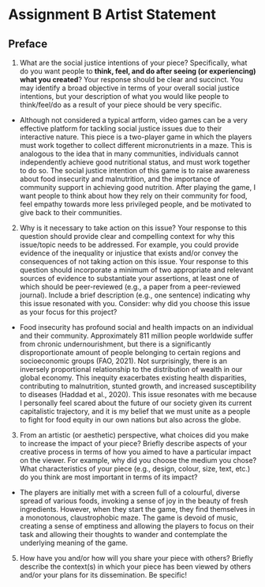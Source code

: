 # Assignment B Artist Statement
## Preface

1) What are the social justice intentions of your piece? Specifically, what do you want people to **think, feel, and do after seeing (or experiencing) what you created**? Your response should be clear and succinct. You may identify a broad objective in terms of your overall social justice intentions, but your description of what you would like people to think/feel/do as a result of your piece should be very specific.
- Although not considered a typical artform, video games can be a very effective platform for tackling social justice issues due to their interactive nature. This piece is a two-player game in which the players must work together to collect different micronutrients in a maze. This is analogous to the idea that in many communities, individuals cannot independently achieve good nutritional status, and must work together to do so. The social justice intention of this game is to raise awareness about food insecurity and malnutrition, and the importance of community support in achieving good nutrition. After playing the game, I want people to think about how they rely on their community for food, feel empathy towards more less privileged people, and be motivated to give back to their communities. 
  

2) Why is it necessary to take action on this issue? Your response to this question should provide clear and compelling context for why this issue/topic needs to be addressed. For example, you could provide evidence of the inequality or injustice that exists and/or convey the consequences of not taking action on this issue. Your response to this question should incorporate a minimum of two appropriate and relevant sources of evidence to substantiate your assertions, at least one of which should be peer-reviewed (e.g., a paper from a peer-reviewed journal). Include a brief description (e.g., one sentence) indicating why this issue resonated with you. Consider: why did you choose this issue as your focus for this project?
- Food insecurity has profound social and health impacts on an individual and their community. Approximately 811 million people worldwide suffer from chronic undernourishment, but there is a significantly disproportionate amount of people belonging to certain regions and socioeconomic groups (FAO, 2021). Not surprisingly, there is an inversely proportional relationship to the distribution of wealth in our global economy. This inequity exacerbates existing health disparities, contributing to malnutrition, stunted growth, and increased susceptibility to diseases (Haddad et al., 2020). This issue resonates with me because I personally feel scared about the future of our society given its current capitalistic trajectory, and it is my belief that we must unite as a people to fight for food equity in our own nations but also across the globe. 

3) From an artistic (or aesthetic) perspective, what choices did you make to increase the impact of your piece? Briefly describe aspects of your creative process in terms of how you aimed to have a particular impact on the viewer. For example, why did you choose the medium you chose? What characteristics of your piece (e.g., design, colour, size, text, etc.) do you think are most important in terms of its impact? 
- The players are initially met with a screen full of a colourful, diverse spread of various foods, invoking a sense of joy in the beauty of fresh ingredients. However, when they start the game, they find themselves in a monotonous, claustrophobic maze. The game is devoid of music, creating a sense of emptiness and allowing the players to focus on their task and allowing their thoughts to wander and contemplate the underlying meaning of the game. 

5) How have you and/or how will you share your piece with others? Briefly describe the context(s) in which your piece has been viewed by others and/or your plans for its dissemination. Be specific!

